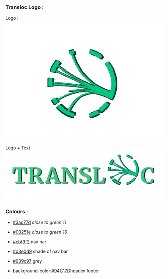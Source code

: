 ### Transloc Logo :

Logo : 
![logo](https://github.com/ConservationTranslocation/images/blob/bbees/logo/graphic/logo.png?raw=true)

Logo + Text
![textLogo](https://github.com/ConservationTranslocation/images/blob/bbees/logo/graphic/transloc.png?raw=true)



### Colours : 

- [#3ac77d](https://color-hex.org/color/3ac77d) *close to green 11*

- [#03251e](https://color-hex.org/color/03251e) *close to green 16*

- [#ebf9f2](https://color-hex.org/color/ebf9f2) nav bar

- [#d3e0d9](https://color-hex.org/color/d3e0d9) shade of nav bar

- [#939c97](https://color-hex.org/color/939c97) grey

- background-color:[#94C17D](https://color-hex.org/color/94c17d)header footer
